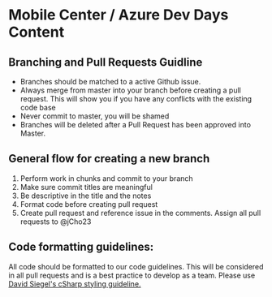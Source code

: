 # Mobile Center / Azure Dev Days Content

## Branching and Pull Requests Guidline

* Branches should be matched to a active Github issue.
* Always merge from master into your branch before creating a pull request. This will show you if you have any conflicts with the existing code base
* Never commit to master, you will be shamed
* Branches will be deleted after a Pull Request has been approved into Master.

## General flow for creating a new branch

1. Perform work in chunks and commit to your branch
  1. Make sure commit titles are meaningful
  1. Be descriptive in the title and the notes
2. Format code before creating pull request
3. Create pull request and reference issue in the comments. Assign all pull requests to @jCho23

## Code formatting guidelines:
All code should be formatted to our code guidelines. This will be considered in all pull requests and is a best practice to develop as a team. Please use [David Siegel's cSharp styling guideline.](https://github.com/dvdsgl/csharp-in-style) 

